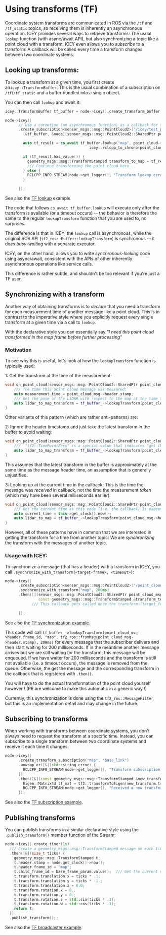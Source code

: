# Using transforms (TF)

Coordinate system transforms are communicated in ROS via the `/tf` and `/tf_static` topics, so receiving them is inherently an asynchronous operation.
ICEY provides several ways to retrieve transforms: The usual `lookup` function (with async/await API), but also synchronizing a topic like a point cloud with a transform. ICEY even allows you to *subscribe* to a transform: A callback will be called every time a transform changes between two coordinate systems.

## Looking up transforms: 

To lookup a transform at a given time, you first create an`icey::TransformBuffer`: This is the usual combination of a subscription on `/tf`/`/tf_static` and a buffer bundled into a single object. 

You can then call `lookup` and await it: 

```cpp 
icey::TransformBuffer tf_buffer = node->icey().create_transform_buffer();

node->icey()
      // Use a coroutine (an asynchronous function) as a callback for the subscription:
      .create_subscription<sensor_msgs::msg::PointCloud2>("/icey/test_pcl", 
        [&tf_buffer, &node](sensor_msgs::msg::PointCloud2::SharedPtr point_cloud) -> icey::Promise<void> {

        auto tf_result = co_await tf_buffer.lookup("map", point_cloud->header.frame_id,
                                      icey::rclcpp_to_chrono(point_cloud->header.stamp), 200ms);

        if (tf_result.has_value()) {
          geometry_msgs::msg::TransformStamped transform_to_map = tf_result.value();
          /// Continue transforming the point cloud here ..
        } else {
          RCLCPP_INFO_STREAM(node->get_logger(), "Transform lookup error " << tf_result.error());
        }

      });
```
See also the [TF lookup](../../../icey_examples/src/tf_lookup_async_await.cpp) example.

The code that follows `co_await tf_buffer.lookup` will execute only after the transform is available (or a timeout occurs) -- the behavior is therefore the same to the regular `lookupTransform` function that you are used to, no surprises.

The difference is that in ICEY, the `lookup` call is asynchronous, while the original ROS API (`tf2_ros::Buffer::lookupTransform`) is synchronous -- it does *busy-waiting* with a separate executor.

ICEY, on the other hand, allows you to write *synchronous-looking* code using async/await, consistent with the APIs of other inherently asynchronous operations like service calls.

This difference is rather subtle, and shouldn't be too relevant if you're just a TF user.


## Synchronizing with a transform

Another way of obtaining transforms is to *declare* that you need a transform for each measurement time of another message like a point cloud. This is in contrast to the *imperative* style
where you explicitly request every single transform at a given time via a call to `lookup`.

With the declarative style you can essentially say *"I need this point cloud transformed in the map frame before further processing"* 

### Motivation 

To see why this is useful, let's look at how the `lookupTransform` function is typically used:

1: Get the transform at the time of the measurement:

```cpp
void on_point_cloud(sensor_msgs::msg::PointCloud2::SharedPtr point_cloud_msg) {
    /// The time this point cloud message was measured:
    auto measurement_time = point_cloud_msg->header.stamp;
    /// Get the pose of the LiDAR with respect to the map at the time this point cloud was measured:
    auto lidar_to_map_transform = tf_buffer_->lookupTransform(point_cloud_msg->header.frame_id, "map", tf2_ros::fromMsg(measurement_time), 200ms);
}
```

Other variants of this pattern (which are rather anti-patterns) are:

2: Ignore the header timestamp and just take the latest transform in the buffer to avoid waiting:

```cpp
void on_point_cloud(sensor_msgs::msg::PointCloud2::SharedPtr point_cloud_msg) {        
    ///  "tf2::TimePointZero" is a special value that indicates "get the latest transform in the buffer"
    auto lidar_to_map_transform = tf_buffer_->lookupTransform(point_cloud_msg->header.frame_id, "map", tf2::TimePointZero, 200ms);
}
```

This assumes that the latest transform in the buffer is approximately at the same time as the message header time, an assumption that is generally unjustified.

3: Looking up at the current time in the callback: This is the time the message was *received* in callback, not the time the measurement *taken* (which may have been several milliseconds earlier):

```cpp
void on_point_cloud(sensor_msgs::msg::PointCloud2::SharedPtr point_cloud_msg) {     
    /// Get the current time as this code (i.e. the callback) is executed:
    auto current_time = this->get_clock().now();
    auto lidar_to_map = tf_buffer_->lookupTransform(point_cloud_msg->header.frame_id, "map", current_time, 200ms);
}
```

However, all of these patterns have in common that we are interested in getting the transform for a time from another topic: We are *synchronizing* the transform with the messages of another topic.

### Usage with ICEY:

To synchronize a message (that has a header) with a transform in ICEY, you call `.synchronize_with_transform(<target-frame>, <timeout>)`:

```cpp 
node->icey()
      .create_subscription<sensor_msgs::msg::PointCloud2>("/point_cloud")
      .synchronize_with_transform("map", 200ms)
      .then([](sensor_msgs::msg::PointCloud2::SharedPtr point_cloud_msg,
               const geometry_msgs::msg::TransformStamped &transform_to_map) {
            /// This callback gets called once the transform (target_frame="map", source_frame=point_cloud_msg->header.frame, time=point_cloud_msg->header.stamp) becomes available, the transform_to_map is this transform.
            
      });
```

See also the [TF synchronization example](../../../icey_examples/src/tf_sychronization.cpp).

This code will call `tf_buffer_->lookupTransform(point_cloud_msg->header.frame_id, "map", tf2_ros::fromMsg(point_cloud_msg->header.stamp), 200ms)` for every message that the subscriber delivers and then start waiting for 200 milliseconds. If in the meantime another message arrives but we are still waiting for the transform, this message will be enqueued. If we have waiter for 200 milliseconds and the transform is still not available (i.e. a timeout occurs), the message is removed from the queue. 
Otherwise, the get the message and the corresponding transform in the callback that is registered with `.then()`.

You will have to do the actual transformation of the point cloud yourself however ! (PR are welcome to make this automatic in a generic way !)

Currently, this synchronization is done using the `tf2_ros::MessageFilter`, but this is an implementation detail and may change in the future. 

## Subscribing to transforms 

When working with transforms between coordinate systems, you don't always need to request the transform at a specific time. Instead, you can subscribe to a single transform between two coordinate systems and receive it each time it changes: 

```cpp 
node->icey()
      .create_transform_subscription("map", "base_link")
      .unwrap_or([&](std::string error) {
        RCLCPP_INFO_STREAM(node->get_logger(), "Transform subscription failed: " << error);
      })
      .then([&](const geometry_msgs::msg::TransformStamped &new_transform) {
        Eigen::Matrix4d tf_mat = tf2::transformToEigen(new_transform.transform).matrix();
        RCLCPP_INFO_STREAM(node->get_logger(), "Received a new transform:\n" << tf_mat);
      });
```

See also the [TF subscription example](../../../icey_examples/src/tf_subscription.cpp).


## Publishing transforms 

You can publish transforms in a similar declarative style using the `.publish_transform()` member function of the Stream: 

```cpp 
node->icey().create_timer(1s)
  /// Create a geometry_msgs::msg::TransformStamped message on each timer tick:
  .then([&](size_t ticks) {
    geometry_msgs::msg::TransformStamped t;
    t.header.stamp = node.get_clock()->now();
    t.header.frame_id = "map";
    t.child_frame_id = base_frame_param.value();  /// Get the current value of the parameter
    t.transform.translation.x = ticks * .1;
    t.transform.translation.y = ticks * -1.;
    t.transform.translation.z = 0.0;
    t.transform.rotation.x = 0.;
    t.transform.rotation.y = 0.;
    t.transform.rotation.z = std::sin(ticks * .1);
    t.transform.rotation.w = std::cos(ticks * .1);
    return t;
  })
  .publish_transform();;

```

See also the [TF broadcaster example](../../../icey_examples/src/tf_broadcaster.cpp).